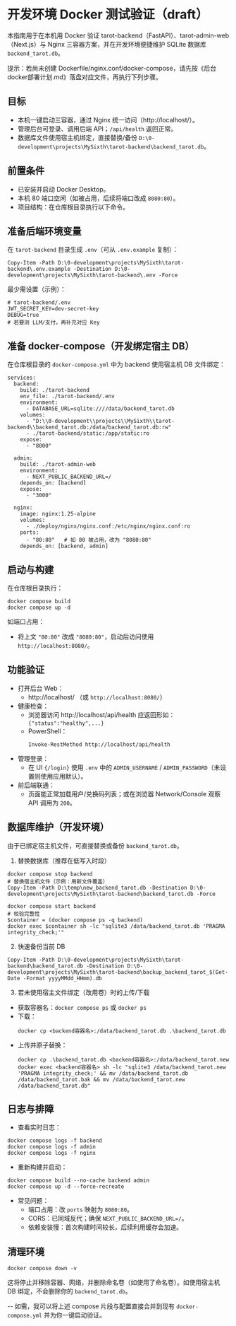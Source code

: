 ﻿# 开发环境 Docker 测试验证（draft）

本指南用于在本机用 Docker 验证 tarot-backend（FastAPI）、tarot-admin-web（Next.js）与 Nginx 三容器方案，并在开发环境便捷维护 SQLite 数据库 `backend_tarot.db`。

提示：若尚未创建 Dockerfile/nginx.conf/docker-compose，请先按《后台docker部署计划.md》落盘对应文件，再执行下列步骤。

## 目标
- 本机一键启动三容器，通过 Nginx 统一访问（http://localhost/）。
- 管理后台可登录、调用后端 API；`/api/health` 返回正常。
- 数据库文件使用宿主机绑定，直接替换/备份 `D:\0-development\projects\MySixth\tarot-backend\backend_tarot.db`。

## 前置条件
- 已安装并启动 Docker Desktop。
- 本机 80 端口空闲（如被占用，后续将端口改成 `8080:80`）。
- 项目结构：在仓库根目录执行以下命令。

## 准备后端环境变量
在 `tarot-backend` 目录生成 `.env`（可从 `.env.example` 复制）：
```
Copy-Item -Path D:\0-development\projects\MySixth\tarot-backend\.env.example -Destination D:\0-development\projects\MySixth\tarot-backend\.env -Force
```
最少需设置（示例）：
```
# tarot-backend/.env
JWT_SECRET_KEY=dev-secret-key
DEBUG=true
# 若要测 LLM/支付，再补充对应 Key
```

## 准备 docker-compose（开发绑定宿主 DB）
在仓库根目录的 `docker-compose.yml` 中为 backend 使用宿主机 DB 文件绑定：
```
services:
  backend:
    build: ./tarot-backend
    env_file: ./tarot-backend/.env
    environment:
      - DATABASE_URL=sqlite:////data/backend_tarot.db
    volumes:
      - "D:\\0-development\\projects\\MySixth\\tarot-backend\\backend_tarot.db:/data/backend_tarot.db:rw"
      - ./tarot-backend/static:/app/static:ro
    expose:
      - "8000"

  admin:
    build: ./tarot-admin-web
    environment:
      - NEXT_PUBLIC_BACKEND_URL=/
    depends_on: [backend]
    expose:
      - "3000"

  nginx:
    image: nginx:1.25-alpine
    volumes:
      - ./deploy/nginx/nginx.conf:/etc/nginx/nginx.conf:ro
    ports:
      - "80:80"   # 如 80 被占用，改为 "8080:80"
    depends_on: [backend, admin]
```

## 启动与构建
在仓库根目录执行：
```
docker compose build
docker compose up -d
```
如端口占用：
- 将上文 `"80:80"` 改成 `"8080:80"`，启动后访问使用 `http://localhost:8080/`。

## 功能验证
- 打开后台 Web：
  - http://localhost/ （或 `http://localhost:8080/`）
- 健康检查：
  - 浏览器访问 http://localhost/api/health 应返回形如：`{"status":"healthy",...}`
  - PowerShell：
    ```
    Invoke-RestMethod http://localhost/api/health
    ```
- 管理登录：
  - 在 UI `{/login}` 使用 `.env` 中的 `ADMIN_USERNAME` / `ADMIN_PASSWORD`（未设置则使用应用默认）。
- 前后端联通：
  - 页面能正常加载用户/兑换码列表；或在浏览器 Network/Console 观察 API 调用为 `200`。

## 数据库维护（开发环境）
由于已绑定宿主机文件，可直接替换或备份 `backend_tarot.db`。

1) 替换数据库（推荐在低写入时段）
```
docker compose stop backend
# 替换宿主机文件（示例：用新文件覆盖）
Copy-Item -Path D:\temp\new_backend_tarot.db -Destination D:\0-development\projects\MySixth\tarot-backend\backend_tarot.db -Force

docker compose start backend
# 校验完整性
$container = (docker compose ps -q backend)
docker exec $container sh -lc "sqlite3 /data/backend_tarot.db 'PRAGMA integrity_check;'"
```

2) 快速备份当前 DB
```
Copy-Item -Path D:\0-development\projects\MySixth\tarot-backend\backend_tarot.db -Destination D:\0-development\projects\MySixth\tarot-backend\backup_backend_tarot_$(Get-Date -Format yyyyMMdd_HHmm).db
```

3) 若未使用宿主文件绑定（改用卷）时的上传/下载
- 获取容器名：`docker compose ps` 或 `docker ps`
- 下载：
  ```
  docker cp <backend容器名>:/data/backend_tarot.db .\backend_tarot.db
  ```
- 上传并原子替换：
  ```
  docker cp .\backend_tarot.db <backend容器名>:/data/backend_tarot.new
  docker exec <backend容器名> sh -lc "sqlite3 /data/backend_tarot.new 'PRAGMA integrity_check;' && mv /data/backend_tarot.db /data/backend_tarot.bak && mv /data/backend_tarot.new /data/backend_tarot.db"
  ```

## 日志与排障
- 查看实时日志：
```
docker compose logs -f backend
docker compose logs -f admin
docker compose logs -f nginx
```
- 重新构建并启动：
```
docker compose build --no-cache backend admin
docker compose up -d --force-recreate
```
- 常见问题：
  - 端口占用：改 `ports` 映射为 `8080:80`。
  - CORS：已同域反代；确保 `NEXT_PUBLIC_BACKEND_URL=/`。
  - 依赖安装慢：首次构建时间较长，后续利用缓存会加速。

## 清理环境
```
docker compose down -v
```
这将停止并移除容器、网络，并删除命名卷（如使用了命名卷）。如使用宿主机 DB 绑定，不会删除你的 `backend_tarot.db`。

--
如需，我可以将上述 compose 片段与配置直接合并到现有 `docker-compose.yml` 并为你一键启动验证。
